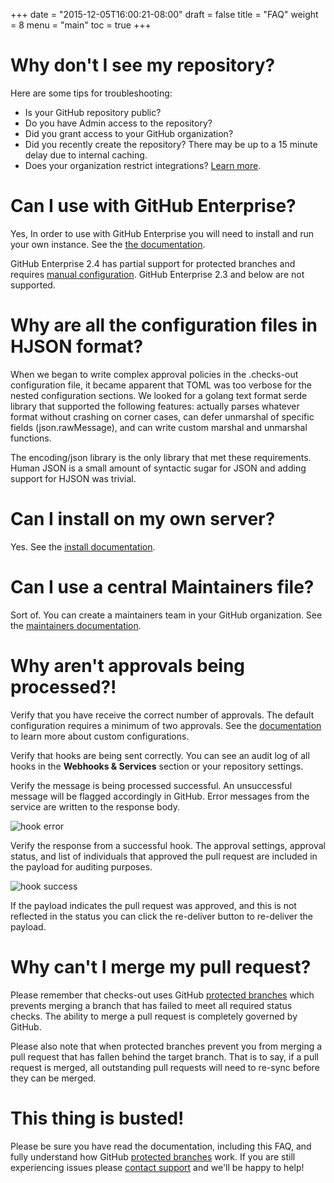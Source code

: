 +++
date = "2015-12-05T16:00:21-08:00"
draft = false
title = "FAQ"
weight = 8
menu = "main"
toc = true
+++

# Why don't I see my repository?

Here are some tips for troubleshooting:

* Is your GitHub repository public?
* Do you have Admin access to the repository?
* Did you grant access to your GitHub organization?
* Did you recently create the repository? There may be up to a 15 minute delay due to internal caching.
* Does your organization restrict integrations? [Learn more](https://github.com/blog/1941-organization-approved-applications).

# Can I use with GitHub Enterprise?

Yes, In order to use with GitHub Enterprise you will need to install and run your own instance. See the [the documentation](../install).

GitHub Enterprise 2.4 has partial support for protected branches and requires [manual configuration](../branches/#github-enterprise:84e35ebc125ab31a6f85cb9b5e08d8c9). GitHub Enterprise 2.3 and below are not supported.

# Why are all the configuration files in HJSON format?

When we began to write complex approval policies in the .checks-out
configuration file, it became apparent that TOML was too verbose for
the nested configuration sections. We looked for a golang text format
serde library that supported the following features: actually parses
whatever format without crashing on corner cases, can defer
unmarshal of specific fields (json.rawMessage), and can write custom
marshal and unmarshal functions.

The encoding/json library is the only library that met these requirements.
Human JSON is a small amount of syntactic sugar for JSON and adding
support for HJSON was trivial.

# Can I install on my own server?

Yes. See the [install documentation](../install).

# Can I use a central Maintainers file?

Sort of. You can create a maintainers team in your GitHub organization. See the [maintainers documentation](../maintainers).

# Why aren't approvals being processed?!

Verify that you have receive the correct number of approvals. The default configuration requires a minimum of two approvals. See the [documentation](../customize) to learn more about custom configurations.

Verify that hooks are being sent correctly. You can see an audit log of all hooks in the **Webhooks & Services** section or your repository settings.

Verify the message is being processed successful. An unsuccessful message will be flagged accordingly in GitHub. Error messages from the service are written to the response body.

![hook error](/images/hook_error.png)

Verify the response from a successful hook. The approval settings, approval status, and list of individuals that approved the pull request are included in the payload for auditing purposes.

![hook success](/images/hook_success.png)

If the payload indicates the pull request was approved, and this is not reflected in the status you can click the re-deliver button to re-deliver the payload.

# Why can't I merge my pull request?

Please remember that checks-out uses GitHub [protected branches](https://github.com/blog/2051-protected-branches-and-required-status-checks) which prevents merging a branch that has failed to meet all required status checks. The ability to merge a pull request is completely governed by GitHub.

Please also note that when protected branches prevent you from merging a pull request that has fallen behind the target branch. That is to say, if a pull request is merged, all outstanding pull requests will need to re-sync before they can be merged.

# This thing is busted!

Please be sure you have read the documentation, including this FAQ, and fully understand how GitHub [protected branches](https://github.com/blog/2051-protected-branches-and-required-status-checks) work. If you are still experiencing issues please [contact support](../support) and we'll be happy to help!
